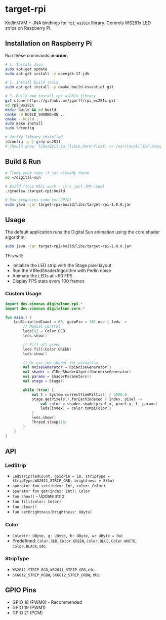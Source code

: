 # target-rpi

Kotlin/JVM + JNA bindings for `rpi_ws281x` library. Controls WS281x LED strips on Raspberry Pi.

## Installation on Raspberry Pi

Run these commands **in order**:

```bash
# 1. Install Java
sudo apt-get update
sudo apt-get install -y openjdk-17-jdk

# 2. Install build tools
sudo apt-get install -y cmake build-essential git

# 3. Build and install rpi_ws281x library
git clone https://github.com/jgarff/rpi_ws281x.git
cd rpi_ws281x
mkdir build && cd build
cmake -D BUILD_SHARED=ON ..
cmake --build .
sudo make install
sudo ldconfig

# Verify library installed
ldconfig -p | grep ws2811
# Should show: libws2811.so (libc6,hard-float) => /usr/local/lib/libws2811.so
```

## Build & Run

```bash
# Clone your repo if not already there
cd ~/digital-sun

# Build (this WILL work - it's just JVM code)
./gradlew :target-rpi:build

# Run (requires sudo for GPIO)
sudo java -jar target-rpi/build/libs/target-rpi-1.0.0.jar
```

## Usage

The default application runs the Digital Sun animation using the core shader algorithm:

```bash
sudo java -jar target-rpi/build/libs/target-rpi-1.0.0.jar
```

This will:
- Initialize the LED strip with the Stage pixel layout
- Run the V1RedShaderAlgorithm with Perlin noise
- Animate the LEDs at ~60 FPS
- Display FPS stats every 100 frames

### Custom Usage

```kotlin
import dev.simonas.digitalsun.rpi.*
import dev.simonas.digitalsun.core.*

fun main() {
    LedStrip(ledCount = 60, gpioPin = 18).use { leds ->
        // Manual control
        leds[0] = Color.RED
        leds.show()

        // Fill all green
        leds.fill(Color.GREEN)
        leds.show()

        // Or use the shader for animation
        val noiseGenerator = RpiNoiseGenerator()
        val shader = V1RedShaderAlgorithm(noiseGenerator)
        val params = ShaderParameters()
        val stage = Stage()

        while (true) {
            val t = System.currentTimeMillis() / 1000.0
            stage.getPixels().forEachIndexed { index, pixel ->
                val color = shader.shade(pixel.x, pixel.y, t, params)
                leds[index] = color.toRpiColor()
            }
            leds.show()
            Thread.sleep(16)
        }
    }
}
```

## API

### LedStrip
- `LedStrip(ledCount, gpioPin = 18, stripType = StripType.WS2811_STRIP_GRB, brightness = 255u)`
- `operator fun set(index: Int, color: Color)`
- `operator fun get(index: Int): Color`
- `fun show()` - Update strip
- `fun fill(color: Color)`
- `fun clear()`
- `fun setBrightness(brightness: UByte)`

### Color
- `Color(r: UByte, g: UByte, b: UByte, w: UByte = 0u)`
- Predefined: `Color.RED`, `Color.GREEN`, `Color.BLUE`, `Color.WHITE`, `Color.BLACK`, etc.

### StripType
- `WS2811_STRIP_RGB`, `WS2811_STRIP_GRB`, etc.
- `SK6812_STRIP_RGBW`, `SK6812_STRIP_GRBW`, etc.

## GPIO Pins
- GPIO 18 (PWM0) - Recommended
- GPIO 19 (PWM1)
- GPIO 21 (PCM)
